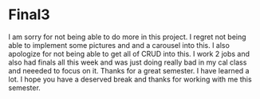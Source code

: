 # Final3
I am sorry for not being able to do more in this project. I regret not being able to implement some pictures and and a carousel into this. I also apologize for not being able to get all of CRUD into this. I work 2 jobs and also had finals all this week and was just doing really bad in my cal class and neeeded to focus on it. Thanks for a great semester. I have learned a lot. I hope you have a deserved break and thanks for working with me this semester.